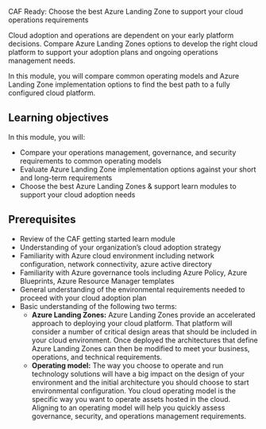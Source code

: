 CAF Ready: Choose the best Azure Landing Zone to support your cloud operations requirements

Cloud adoption and operations are dependent on your early platform decisions. Compare Azure Landing Zones options to develop the right cloud platform to support your adoption plans and ongoing operations management needs.

In this module, you will compare common operating models and Azure Landing Zone implementation options to find the best path to a fully configured cloud platform. 

## Learning objectives

In this module, you will:

- Compare your operations management, governance, and security requirements to common operating models
- Evaluate Azure Landing Zone implementation options against your short and long-term requirements
- Choose the best Azure Landing Zones & support learn modules to support your cloud adoption needs

## Prerequisites

- Review of the CAF getting started learn module  
- Understanding of your organization’s cloud adoption strategy
- Familiarity with Azure cloud environment including network configuration, network connectivity, azure active directory
- Familiarity with Azure governance tools including Azure Policy, Azure Blueprints, Azure Resource Manager templates
- General understanding of the environmental requirements needed to proceed with your cloud adoption plan
- Basic understanding of the following two terms:
    - **Azure Landing Zones:** Azure Landing Zones provide an accelerated approach to deploying your cloud platform. That platform will consider a number of critical design areas that should be included in your cloud environment. Once deployed the architectures that define Azure Landing Zones can then be modified to meet your business, operations, and technical requirements.
    - **Operating model:** The way you choose to operate and run technology solutions will have a big impact on the design of your environment and the initial architecture you should choose to start environmental configuration. You cloud operating model is the specific way you want to operate assets hosted in the cloud. Aligning to an operating model will help you quickly assess governance, security, and operations management requirements.